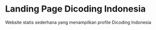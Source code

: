 # Landing Page Dicoding Indonesia
Website statis sederhana yang menampilkan profile Dicoding Indonesia
